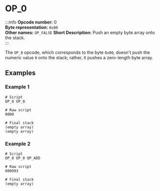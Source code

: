 # OP_0
:::info
**Opcode number:** 0  
**Byte representation:**  `0x00`  
**Other names:** `OP_FALSE`
**Short Description:** Push an empty byte array onto the stack.  
:::

The `OP_0` opcode, which corresponds to the byte `0x00`, doesn't push the numeric value `0` onto the stack; rather, it pushes a zero-length byte array.

## Examples
### Example 1
```shell
# Script
OP_0 OP_0

# Raw script
0000

# Final stack
(empty array)
(empty array)
```

### Example 2
```shell
# Script
OP_0 OP_0 OP_ADD

# Raw script
000093

# Final stack
(empty array)
```
